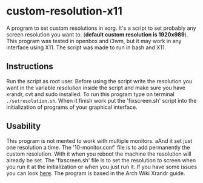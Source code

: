 # custom-resolution-x11
A program to set custom resolutions in xorg. It's a script to set probably any screen resolution you want to. (**default custom resolution is 1920x989**). \
This program was tested in openbox and i3wm, but it may work in any interface using X11. The script was made to run in bash and X11.

## Instructions
Run the script as root user. Before using the script write the resolution you want in the variable *resolution* inside the script and make sure you have xrandr, cvt and sudo installed. To run this program type on terminal `./setresolution.sh`. When it finish work put the 'fixscreen.sh' script into the initialization of programs of your graphical interface.

## Usability
This program is not mented to work with multiple monitors. aAnd it set just one resolution a time. The '10-monitor.conf' file is to add permanently the custom resolution. With it when you reboot the machine the resolution will already be set. The 'fixscreen.sh' file is to set the resolution to screen when you run it at the initialization or when you just run it. If you have some issues you can look [here](https://wiki.archlinux.org/index.php/Xrandr). The program is based in the Arch Wiki Xrandr guide.
